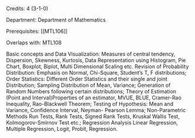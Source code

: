 Credits: 4 (3-1-0)

Department: Department of Mathematics

Prerequisites: [[MTL106]]

Overlaps with: MTL108

Basic concepts and Data Visualization: Measures of central tendency, Dispersion, Skewness, Kurtosis, Data Representation using Histogram, Pie Chart, Boxplot, Biplot, Multi Dimensional Scaling etc. Revision of Probability Distribution: Emphasis on Normal, Chi-Square, Student’s T, F distributions; Order Statistics: Different Order Statistics and their single and joint Distribution; Sampling Distribution of Mean, Variance; Generation of Random Numbers following certain distributions; Theory of Estimation (Point and Interval)Properties of an estimator, MVUE, BLUE, Cramer-Rao Inequality, Rao-Blackwell Theorem; Testing of Hypothesis: Mean and Variance, Confidence Interval, Neyman- Pearson Lemma; Non-Parametric Methods Run Tests, Rank Tests, Signed Rank Tests, Kruskal Wallis Test, Kolmogorov-Smirnov Test etc.; Regression Analysis Linear Regression, Multiple Regression, Logit, Probit, Regression.